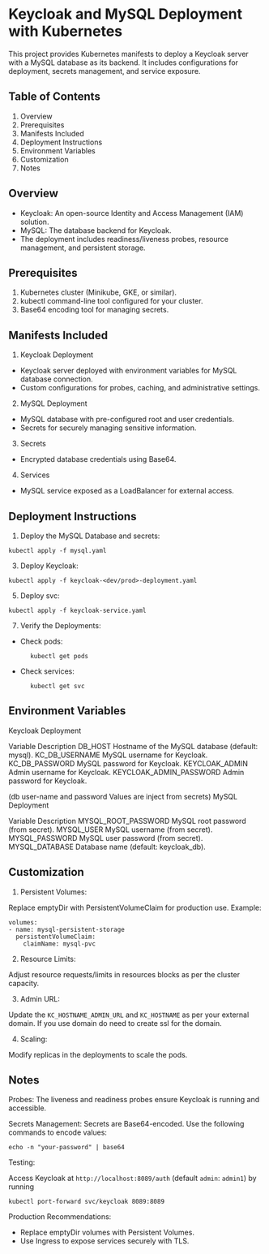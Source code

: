 # Keycloak and MySQL Deployment with Kubernetes

This project provides Kubernetes manifests to deploy a Keycloak server with a MySQL database as its backend. It includes configurations for deployment, secrets management, and service exposure.


## Table of Contents

1. Overview
2. Prerequisites
3. Manifests Included
4. Deployment Instructions
5. Environment Variables
6. Customization
7. Notes

## Overview

* Keycloak: An open-source Identity and Access Management (IAM) solution.
* MySQL: The database backend for Keycloak.
* The deployment includes readiness/liveness probes, resource management, and persistent storage.

## Prerequisites

1. Kubernetes cluster (Minikube, GKE, or similar).
2. kubectl command-line tool configured for your cluster.
3. Base64 encoding tool for managing secrets.


## Manifests Included

1. Keycloak Deployment

* Keycloak server deployed with environment variables for MySQL database connection.
* Custom configurations for probes, caching, and administrative settings.

2. MySQL Deployment

* MySQL database with pre-configured root and user credentials.
* Secrets for securely managing sensitive information.

3. Secrets

* Encrypted database credentials using Base64.

4. Services

* MySQL service exposed as a LoadBalancer for external access.

## Deployment Instructions

1. Deploy the MySQL Database and secrets:
```
kubectl apply -f mysql.yaml
```
3. Deploy Keycloak:
```
kubectl apply -f keycloak-<dev/prod>-deployment.yaml
```
5. Deploy svc:
```
kubectl apply -f keycloak-service.yaml
```
7. Verify the Deployments:

* Check pods:
```
      kubectl get pods
```
* Check services:
```
      kubectl get svc
```
## Environment Variables

Keycloak Deployment

Variable
Description
DB_HOST
Hostname of the MySQL database (default: mysql).
KC_DB_USERNAME
MySQL username for Keycloak.
KC_DB_PASSWORD
MySQL password for Keycloak.
KEYCLOAK_ADMIN
Admin username for Keycloak.
KEYCLOAK_ADMIN_PASSWORD
Admin password for Keycloak.

(db user-name and password Values are inject from secrets)
MySQL Deployment

Variable
Description
MYSQL_ROOT_PASSWORD
MySQL root password (from secret).
MYSQL_USER
MySQL username (from secret).
MYSQL_PASSWORD
MySQL user password (from secret).
MYSQL_DATABASE
Database name (default: keycloak_db).



## Customization

1. Persistent Volumes:

Replace emptyDir with PersistentVolumeClaim for production use.
Example:
```
volumes:
- name: mysql-persistent-storage
  persistentVolumeClaim:
    claimName: mysql-pvc
```
2. Resource Limits:

Adjust resource requests/limits in resources blocks as per the cluster capacity.

3. Admin URL:

Update the ```KC_HOSTNAME_ADMIN_URL``` and ```KC_HOSTNAME``` as per your external domain. If you use domain do need to create ssl for the domain.

4. Scaling:

Modify replicas in the deployments to scale the pods.

## Notes

Probes: The liveness and readiness probes ensure Keycloak is running and accessible.

Secrets Management: Secrets are Base64-encoded. Use the following commands to encode values:
```
echo -n "your-password" | base64
```

Testing:

Access Keycloak at ```http://localhost:8089/auth``` (default ```admin```: ```admin1```)
by running
```
kubectl port-forward svc/keycloak 8089:8089 
```
Production Recommendations:

* Replace emptyDir volumes with Persistent Volumes.
* Use Ingress to expose services securely with TLS.
